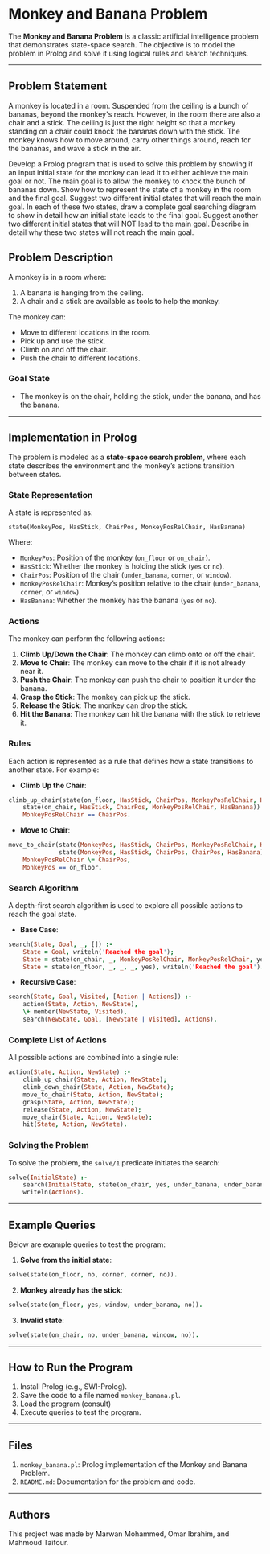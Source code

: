 # Monkey and Banana Problem

The **Monkey and Banana Problem** is a classic artificial intelligence problem that demonstrates state-space search. The objective is to model the problem in Prolog and solve it using logical rules and search techniques.

---
## Problem Statement
A monkey is located in a room. Suspended from the ceiling is a bunch of bananas, beyond the monkey's reach. However, in the room there are also a chair and a stick. The ceiling is just the right height so that a monkey standing on a chair could knock the bananas down with the stick. The monkey knows how to move around, carry other things around, reach for the bananas, and wave a stick in the air.

Develop a Prolog program that is used to solve this problem by showing if an input initial state for the monkey can lead it to either achieve the main goal or not. The main goal is to allow the monkey to knock the bunch of bananas down. Show how to represent the state of a monkey in the room and the final goal. Suggest two different initial states that will reach the main goal. In each of these two states, draw a complete goal searching diagram to show in detail how an initial state leads to the final goal. Suggest another two different initial states that will NOT lead to the main goal. Describe in detail why these two states will not reach the main goal.
## Problem Description

A monkey is in a room where:
1. A banana is hanging from the ceiling.
2. A chair and a stick are available as tools to help the monkey.

The monkey can:
- Move to different locations in the room.
- Pick up and use the stick.
- Climb on and off the chair.
- Push the chair to different locations.

### Goal State
- The monkey is on the chair, holding the stick, under the banana, and has the banana.

---

## Implementation in Prolog

The problem is modeled as a **state-space search problem**, where each state describes the environment and the monkey’s actions transition between states.

### State Representation
A state is represented as:

```
state(MonkeyPos, HasStick, ChairPos, MonkeyPosRelChair, HasBanana)
```

Where:
- `MonkeyPos`: Position of the monkey (`on_floor` or `on_chair`).
- `HasStick`: Whether the monkey is holding the stick (`yes` or `no`).
- `ChairPos`: Position of the chair (`under_banana`, `corner`, or `window`).
- `MonkeyPosRelChair`: Monkey’s position relative to the chair (`under_banana`, `corner`, or `window`).
- `HasBanana`: Whether the monkey has the banana (`yes` or `no`).

### Actions
The monkey can perform the following actions:
1. **Climb Up/Down the Chair**: The monkey can climb onto or off the chair.
2. **Move to Chair**: The monkey can move to the chair if it is not already near it.
3. **Push the Chair**: The monkey can push the chair to position it under the banana.
4. **Grasp the Stick**: The monkey can pick up the stick.
5. **Release the Stick**: The monkey can drop the stick.
6. **Hit the Banana**: The monkey can hit the banana with the stick to retrieve it.

### Rules
Each action is represented as a rule that defines how a state transitions to another state. For example:

- **Climb Up the Chair**:
```prolog
climb_up_chair(state(on_floor, HasStick, ChairPos, MonkeyPosRelChair, HasBanana), climb_up(monkey, chair),
    state(on_chair, HasStick, ChairPos, MonkeyPosRelChair, HasBanana)) :-
    MonkeyPosRelChair == ChairPos.
```

- **Move to Chair**:
```prolog
move_to_chair(state(MonkeyPos, HasStick, ChairPos, MonkeyPosRelChair, HasBanana), move(monkey, ChairPos),
              state(MonkeyPos, HasStick, ChairPos, ChairPos, HasBanana)) :-
    MonkeyPosRelChair \= ChairPos,
    MonkeyPos == on_floor.
```

### Search Algorithm
A depth-first search algorithm is used to explore all possible actions to reach the goal state.

- **Base Case**:
```prolog
search(State, Goal, _, []) :-
    State = Goal, writeln('Reached the goal');
    State = state(on_chair, _, MonkeyPosRelChair, MonkeyPosRelChair, yes), writeln('Reached the goal');
    State = state(on_floor, _, _, _, yes), writeln('Reached the goal').
```

- **Recursive Case**:
```prolog
search(State, Goal, Visited, [Action | Actions]) :-
    action(State, Action, NewState),
    \+ member(NewState, Visited),
    search(NewState, Goal, [NewState | Visited], Actions).
```

### Complete List of Actions
All possible actions are combined into a single rule:
```prolog
action(State, Action, NewState) :-
    climb_up_chair(State, Action, NewState);
    climb_down_chair(State, Action, NewState);
    move_to_chair(State, Action, NewState);
    grasp(State, Action, NewState);
    release(State, Action, NewState);
    move_chair(State, Action, NewState);
    hit(State, Action, NewState).
```

### Solving the Problem
To solve the problem, the `solve/1` predicate initiates the search:

```prolog
solve(InitialState) :-
    search(InitialState, state(on_chair, yes, under_banana, under_banana, yes), [InitialState], Actions),
    writeln(Actions).
```

---

## Example Queries

Below are example queries to test the program:

1. **Solve from the initial state**:
```prolog
solve(state(on_floor, no, corner, corner, no)).
```

2. **Monkey already has the stick**:
```prolog
solve(state(on_floor, yes, window, under_banana, no)).
```

3. **Invalid state**:
```prolog
solve(state(on_chair, no, under_banana, window, no)).
```

---

## How to Run the Program

1. Install Prolog (e.g., SWI-Prolog).
2. Save the code to a file named `monkey_banana.pl`.
3. Load the program (consult)
4. Execute queries to test the program.

---

## Files

1. `monkey_banana.pl`: Prolog implementation of the Monkey and Banana Problem.
2. `README.md`: Documentation for the problem and code.

---

## Authors
This project was made by Marwan Mohammed, Omar Ibrahim, and Mahmoud Taifour.


